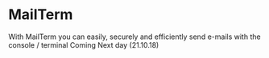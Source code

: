 # MailTerm
With MailTerm you can easily, securely and efficiently send e-mails with the console / terminal
Coming Next day (21.10.18)
